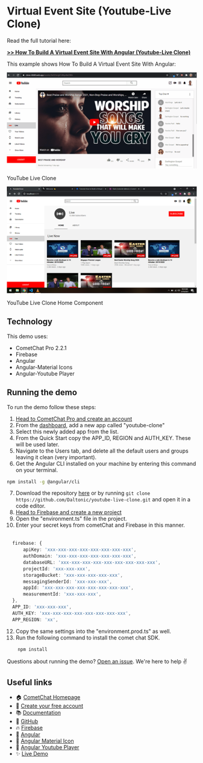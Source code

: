 # Virtual Event Site (Youtube-Live Clone)

Read the full tutorial here:

[**>> How To Build A Virtual Event Site With Angular (Youtube-Live Clone)**](https://www.cometchat.com/tutorials/#)

This example shows How To Build A Virtual Event Site With Angular:

![YouTube Live Clone Component](./screenshots/0.gif)
<figcaption>YouTube Live Clone</figcaption>

![YouTube Live Clone Component](./screenshots/1.png)
<figcaption>YouTube Live Clone Home Component</figcaption>


## Technology
This demo uses:

* CometChat Pro 2.2.1
* Firebase
* Angular
* Angular-Material Icons
* Angular-Youtube Player

## Running the demo

To run the demo follow these steps:

1. [Head to CometChat Pro and create an account](https://www.cometchat.com/pro?utm_source=github&utm_medium=link&utm_campaign=NAMEOFREPO)
2. From the [dashboard](https://app.cometchat.com/signup?utm_source=github&utm_medium=link&utm_campaign=NAMEOFREPO), add a new app called "youtube-clone"
3. Select this newly added app from the list.
4. From the Quick Start copy the APP_ID, REGION and AUTH_KEY. These will be used later.
5. Navigate to the Users tab, and delete all the default users and groups leaving it clean (very important).
6. Get the Angular CLI installed on your machine by entering this command on your terminal.
  ```sh
  npm install -g @angular/cli
  ```
7. Download the repository [here](https://github.com/Daltonic/youtube-live-clone/archive/master.zip) or by running `git clone https://github.com/Daltonic/youtube-live-clone.git` and open it in a code editor.
8. [Head to Firebase and create a new project](https://console.firebase.google.com)
9. Open the "environment.ts" file in the project.
10. Enter your secret keys from cometChat and Firebase in this manner.
  ```ts
    
    firebase: {
        apiKey: 'xxx-xxx-xxx-xxx-xxx-xxx-xxx-xxx',
        authDomain: 'xxx-xxx-xxx-xxx-xxx-xxx-xxx',
        databaseURL: 'xxx-xxx-xxx-xxx-xxx-xxx-xxx-xxx-xxx',
        projectId: 'xxx-xxx-xxx',
        storageBucket: 'xxx-xxx-xxx-xxx-xxx',
        messagingSenderId: 'xxx-xxx-xxx',
        appId: 'xxx-xxx-xxx-xxx-xxx-xxx-xxx-xxx',
        measurementId: 'xxx-xxx-xxx',
    },
    APP_ID: 'xxx-xxx-xxx',
    AUTH_KEY: 'xxx-xxx-xxx-xxx-xxx-xxx-xxx-xxx',
    APP_REGION: 'xx',

  ```

12. Copy the same settings into the "environment.prod.ts" as well.
13. Run the following command to install the comet chat SDK.

```sh
    npm install
```

Questions about running the demo? [Open an issue](https://github.com/Daltonic/youtube-live-clone/issues). We're here to help ✌️


## Useful links

- 🏠 [CometChat Homepage](https://www.cometchat.com/pro/?utm_source=github&utm_medium=link&utm_campaign=NAMEOFREPO)
- 🚀 [Create your free account](https://app.cometchat.com/signup/)
- 📚 [Documentation](https://prodocs.cometchat.com/?utm_source=github&utm_medium=link&utm_campaign=NAMEOFREPO)
- 👾 [GitHub](https://www.github.com/cometchat-pro)
- 🔥 [Firebase](https://console.firebase.google.com)
- 🔷 [Angular](https://angular.io)
- 🔶 [Angular Material Icon](https://material.angular.io/)
- 💠 [Angular Youtube Player](https://www.npmjs.com/package/@angular/youtube-player)
- ✨ [Live Demo](https://clone-6fd6f.web.app/)